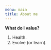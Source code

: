 ```yaml
---
menu: main
title: About me
---
```


**What do I value?**

1. Health.
2. Evolve (or learn).
<!-- 3. Be kind.
3. Respect myself.

The "Respect myself" one is for hedging with the "Be kind" one so that I am not excessively kind in a way that I don't respect myself.

What I mean by respecting myself is:

1. Be genuinely okay with who I am and to live my life accordingly.
2. Respect my own wants and needs. -->
